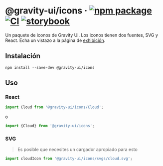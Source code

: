 # @gravity-ui/icons &middot; [![npm package](https://img.shields.io/npm/v/@gravity-ui/icons)](https://www.npmjs.com/package/@gravity-ui/icons) [![CI](https://img.shields.io/github/actions/workflow/status/gravity-ui/icons/.github/workflows/ci.yml?branch=main&label=CI&logo=github)](https://github.com/gravity-ui/icons/actions/workflows/ci.yml?query=branch:main) [![storybook](https://img.shields.io/badge/Storybook-deployed-ff4685)](https://preview.gravity-ui.com/icons/)

Un paquete de iconos de Gravity UI. Los iconos tienen dos fuentes, SVG y React. Echa un vistazo a la página de [exhibición](https://preview.gravity-ui.com/icons/).

## Instalación

```shell
npm install --save-dev @gravity-ui/icons
```

## Uso

### React

```js
import Cloud from '@gravity-ui/icons/Cloud';
```

o

```js
import {Cloud} from '@gravity-ui/icons';
```

### SVG

> Es posible que necesites un cargador apropiado para esto

```js
import cloudIcon from '@gravity-ui/icons/svgs/cloud.svg';
```
